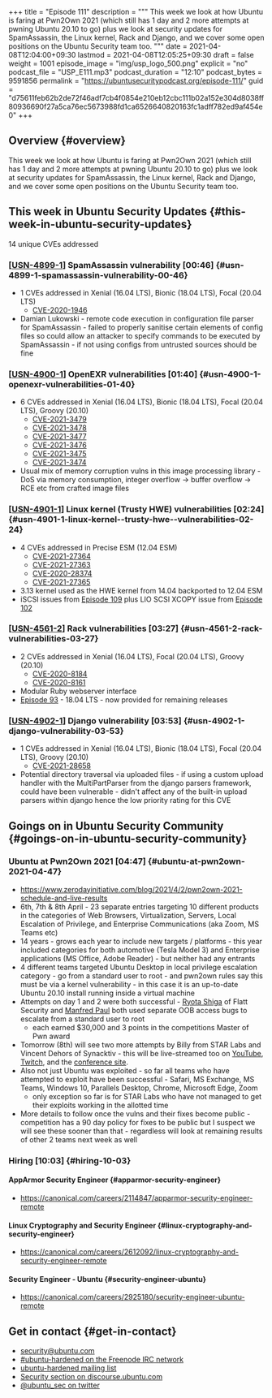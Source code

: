 +++
title = "Episode 111"
description = """
  This week we look at how Ubuntu is faring at Pwn2Own 2021 (which still has
  1 day and 2 more attempts at pwning Ubuntu 20.10 to go) plus we look at
  security updates for SpamAssassin, the Linux kernel, Rack and Django, and
  we cover some open positions on the Ubuntu Security team too.
  """
date = 2021-04-08T12:04:00+09:30
lastmod = 2021-04-08T12:05:25+09:30
draft = false
weight = 1001
episode_image = "img/usp_logo_500.png"
explicit = "no"
podcast_file = "USP_E111.mp3"
podcast_duration = "12:10"
podcast_bytes = 9591856
permalink = "https://ubuntusecuritypodcast.org/episode-111/"
guid = "d75611feb62b2de72f46adf7cb4f0854e210eb12cbc111b02a152e304d8038ff80936690f27a5ca76ec5673988fd1ca6526640820163fc1adff782ed9af454e0"
+++

## Overview {#overview}

This week we look at how Ubuntu is faring at Pwn2Own 2021 (which still has
1 day and 2 more attempts at pwning Ubuntu 20.10 to go) plus we look at
security updates for SpamAssassin, the Linux kernel, Rack and Django, and
we cover some open positions on the Ubuntu Security team too.


## This week in Ubuntu Security Updates {#this-week-in-ubuntu-security-updates}

14 unique CVEs addressed


### [[USN-4899-1](https://ubuntu.com/security/notices/USN-4899-1)] SpamAssassin vulnerability [00:46] {#usn-4899-1-spamassassin-vulnerability-00-46}

-   1 CVEs addressed in Xenial (16.04 LTS), Bionic (18.04 LTS), Focal (20.04 LTS)
    -   [CVE-2020-1946](https://ubuntu.com/security/CVE-2020-1946) <!-- - -->
-   Damian Lukowski - remote code execution in configuration file parser for
    SpamAssassin - failed to properly sanitise certain elements of config
    files so could allow an attacker to specify commands to be executed by
    SpamAssassin - if not using configs from untrusted sources should be fine


### [[USN-4900-1](https://ubuntu.com/security/notices/USN-4900-1)] OpenEXR vulnerabilities [01:40] {#usn-4900-1-openexr-vulnerabilities-01-40}

-   6 CVEs addressed in Xenial (16.04 LTS), Bionic (18.04 LTS), Focal (20.04 LTS), Groovy (20.10)
    -   [CVE-2021-3479](https://ubuntu.com/security/CVE-2021-3479)
    -   [CVE-2021-3478](https://ubuntu.com/security/CVE-2021-3478)
    -   [CVE-2021-3477](https://ubuntu.com/security/CVE-2021-3477)
    -   [CVE-2021-3476](https://ubuntu.com/security/CVE-2021-3476)
    -   [CVE-2021-3475](https://ubuntu.com/security/CVE-2021-3475)
    -   [CVE-2021-3474](https://ubuntu.com/security/CVE-2021-3474)
-   Usual mix of memory corruption vulns in this image processing library -
    DoS via memory consumption, integer overflow -> buffer overflow -> RCE
    etc from crafted image files


### [[USN-4901-1](https://ubuntu.com/security/notices/USN-4901-1)] Linux kernel (Trusty HWE) vulnerabilities [02:24] {#usn-4901-1-linux-kernel--trusty-hwe--vulnerabilities-02-24}

-   4 CVEs addressed in Precise ESM (12.04 ESM)
    -   [CVE-2021-27364](https://ubuntu.com/security/CVE-2021-27364)
    -   [CVE-2021-27363](https://ubuntu.com/security/CVE-2021-27363)
    -   [CVE-2020-28374](https://ubuntu.com/security/CVE-2020-28374)
    -   [CVE-2021-27365](https://ubuntu.com/security/CVE-2021-27365)
-   3.13 kernel used as the HWE kernel from 14.04 backported to 12.04 ESM
-   iSCSI issues from [Episode 109](https://ubuntusecuritypodcast.org/episode-109/) plus LIO SCSI XCOPY issue from [Episode 102](https://ubuntusecuritypodcast.org/episode-102/)


### [[USN-4561-2](https://ubuntu.com/security/notices/USN-4561-2)] Rack vulnerabilities [03:27] {#usn-4561-2-rack-vulnerabilities-03-27}

-   2 CVEs addressed in Xenial (16.04 LTS), Focal (20.04 LTS), Groovy (20.10)
    -   [CVE-2020-8184](https://ubuntu.com/security/CVE-2020-8184)
    -   [CVE-2020-8161](https://ubuntu.com/security/CVE-2020-8161)
-   Modular Ruby webserver interface
-   [Episode 93](https://ubuntusecuritypodcast.org/episode-93/) - 18.04 LTS - now provided for remaining releases


### [[USN-4902-1](https://ubuntu.com/security/notices/USN-4902-1)] Django vulnerability [03:53] {#usn-4902-1-django-vulnerability-03-53}

-   1 CVEs addressed in Xenial (16.04 LTS), Bionic (18.04 LTS), Focal (20.04 LTS), Groovy (20.10)
    -   [CVE-2021-28658](https://ubuntu.com/security/CVE-2021-28658)
-   Potential directory traversal via uploaded files - if using a custom
    upload handler with the MultiPartParser from the django parsers
    framework, could have been vulnerable - didn't affect any of the built-in
    upload parsers within django hence the low priority rating for this CVE


## Goings on in Ubuntu Security Community {#goings-on-in-ubuntu-security-community}


### Ubuntu at Pwn2Own 2021 [04:47] {#ubuntu-at-pwn2own-2021-04-47}

-   <https://www.zerodayinitiative.com/blog/2021/4/2/pwn2own-2021-schedule-and-live-results>
-   6th, 7th & 8th April - 23 separate entries targeting 10 different
    products in the categories of Web Browsers, Virtualization, Servers,
    Local Escalation of Privilege, and Enterprise
    Communications (aka Zoom, MS Teams etc)
-   14 years - grows each year to include new targets / platforms - this year
    included categories for both automotive (Tesla Model 3) and Enterprise
    applications (MS Office, Adobe Reader) - but neither had any entrants
-   4 different teams targeted Ubuntu Desktop in local privilege escalation
    category - go from a standard user to root - and pwn2own rules say this
    must be via a kernel vulnerability - in this case it is an up-to-date
    Ubuntu 20.10 install running inside a virtual machine
-   Attempts on day 1 and 2 were both successful - [Ryota Shiga](https://twitter.com/thezdi/status/1379543504590938114) of Flatt
    Security and [Manfred Paul](https://twitter.com/thezdi/status/1379902313062600705) both used separate OOB access bugs to escalate
    from a standard user to root
    -   each earned $30,000 and 3 points in the competitions Master of Pwn
        award
-   Tomorrow (8th) will see two more attempts by Billy from STAR Labs and
    Vincent Dehors of Synacktiv - this will be live-streamed too on [YouTube](https://youtu.be/dA3aIMgRFY8),
    [Twitch](https://www.twitch.tv/trendmicro%5Fevents), and the [conference site](https://www.pscp.tv/w/1lDxLpXEqeQxm).
-   Also not just Ubuntu was exploited - so far all teams who have attempted
    to exploit have been successful - Safari, MS Exchange, MS Teams, Windows
    10, Parallels Desktop, Chrome, Microsoft Edge, Zoom
    -   only exception so far is for STAR Labs who have not managed to get
        their exploits working in the allotted time
-   More details to follow once the vulns and their fixes become public -
    competition has a 90 day policy for fixes to be public but I suspect we
    will see these sooner than that - regardless will look at remaining results of
    other 2 teams next week as well


### Hiring [10:03] {#hiring-10-03}


#### AppArmor Security Engineer {#apparmor-security-engineer}

-   <https://canonical.com/careers/2114847/apparmor-security-engineer-remote>
    <!-- americas, emea -->


#### Linux Cryptography and Security Engineer {#linux-cryptography-and-security-engineer}

-   <https://canonical.com/careers/2612092/linux-cryptography-and-security-engineer-remote>
   


#### Security Engineer - Ubuntu {#security-engineer-ubuntu}

-   <https://canonical.com/careers/2925180/security-engineer-ubuntu-remote>
   


## Get in contact {#get-in-contact}

-   [security@ubuntu.com](mailto:security@ubuntu.com)
-   [#ubuntu-hardened on the Freenode IRC network](http://webchat.freenode.net/#ubuntu-hardened)
-   [ubuntu-hardened mailing list](https://lists.ubuntu.com/mailman/listinfo/ubuntu-hardened)
-   [Security section on discourse.ubuntu.com](https://discourse.ubuntu.com/c/security)
-   [@ubuntu\_sec on twitter](https://twitter.com/ubuntu%5Fsec)
